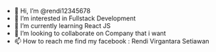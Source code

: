 - 👋 Hi, I’m @rendi12345678
- 👀 I’m interested in Fullstack Development
- 🌱 I’m currently learning React JS
- 💞️ I’m looking to collaborate on Company that i want
- 📫 How to reach me find my facebook : Rendi Virgantara Setiawan

<!---
rendi12345678/rendi12345678 is a ✨ special ✨ repository because its `README.md` (this file) appears on your GitHub profile.
You can click the Preview link to take a look at your changes.
--->
